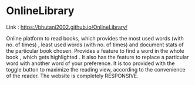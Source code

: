 # OnlineLibrary

Link : https://bhutani2002.github.io/OnlineLibrary/
 
Online platform to read books, which provides the most used words (with no. of times) , least used words (with no. of times) and document stats of the particular book chosen. Provides a feature to find a word in the whole book , which gets highlighted . It also has the feature to replace a particular word with another word of your preference. It is too provided with the toggle button to maximize the reading view, according to the convenience of the reader. The website is completely RESPONSIVE. 
